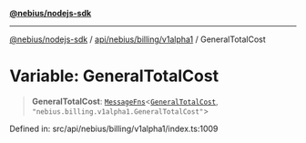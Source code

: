[**@nebius/nodejs-sdk**](../../../../../README.md)

***

[@nebius/nodejs-sdk](../../../../../README.md) / [api/nebius/billing/v1alpha1](../README.md) / GeneralTotalCost

# Variable: GeneralTotalCost

> **GeneralTotalCost**: [`MessageFns`](../../../../../runtime/protos/core/interfaces/MessageFns.md)\<[`GeneralTotalCost`](../interfaces/GeneralTotalCost.md), `"nebius.billing.v1alpha1.GeneralTotalCost"`\>

Defined in: src/api/nebius/billing/v1alpha1/index.ts:1009
